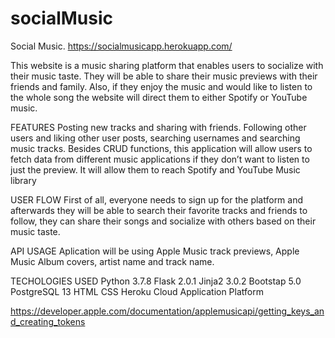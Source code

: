 # socialMusic

Social Music. https://socialmusicapp.herokuapp.com/

This website is a music sharing platform that enables users to socialize with their music taste. They will be able to share their music previews with their friends and family. Also, if they enjoy the music and would like to listen to the whole song the website will direct them to either Spotify or YouTube music. 

FEATURES
Posting new tracks and sharing with friends. 
Following other users and liking other user posts, searching usernames and searching music tracks. 
Besides CRUD functions, this application will allow users to fetch data from different music applications if they don’t want to listen to just the preview. It will allow them to reach Spotify and YouTube Music library

USER FLOW
First of all, everyone needs to sign up for the platform and afterwards they will be able to search their favorite tracks and friends to follow, they can share their songs and socialize with others based on their music taste. 

API USAGE
Aplication will be using Apple Music track previews, Apple Music Album covers, artist name and track name. 

TECHOLOGIES USED
Python 3.7.8
Flask 2.0.1
Jinja2 3.0.2
Bootstap 5.0
PostgreSQL 13
HTML
CSS
Heroku Cloud Application Platform















https://developer.apple.com/documentation/applemusicapi/getting_keys_and_creating_tokens
